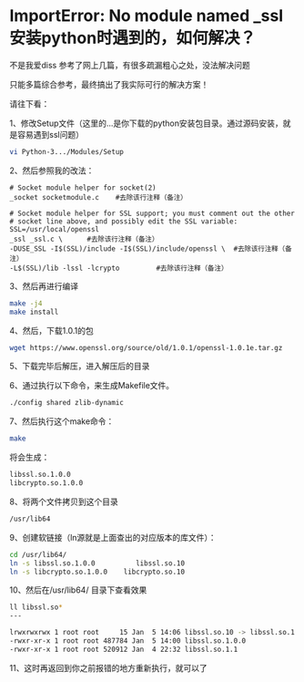 # ImportError: No module named _ssl 安装python时遇到的，如何解决？

不是我爱diss
参考了网上几篇，有很多疏漏粗心之处，没法解决问题

只能多篇综合参考，最终搞出了我实际可行的解决方案！

请往下看：

1、修改Setup文件（这里的...是你下载的python安装包目录。通过源码安装，就是容易遇到ssl问题）

```bash
vi Python-3.../Modules/Setup
```

2、然后参照我的改法：

```
# Socket module helper for socket(2)
_socket socketmodule.c    #去除该行注释（备注）

# Socket module helper for SSL support; you must comment out the other
# socket line above, and possibly edit the SSL variable:
SSL=/usr/local/openssl
_ssl _ssl.c \      #去除该行注释（备注）
-DUSE_SSL -I$(SSL)/include -I$(SSL)/include/openssl \  #去除该行注释（备注）
-L$(SSL)/lib -lssl -lcrypto         #去除该行注释（备注）
```

3、然后再进行编译

```bash
make -j4
make install
```

4、然后，下载1.0.1的包

```bash
wget https://www.openssl.org/source/old/1.0.1/openssl-1.0.1e.tar.gz
```
 
5、下载完毕后解压，进入解压后的目录

6、通过执行以下命令，来生成Makefile文件。

```bash
./config shared zlib-dynamic
```

7、然后执行这个make命令：

```bash
make
```

将会生成：

```bash
libssl.so.1.0.0
libcrypto.so.1.0.0
```

8、将两个文件拷贝到这个目录

```bash
/usr/lib64 
```

9、创建软链接（ln源就是上面查出的对应版本的库文件）：

```bash
cd /usr/lib64/
ln -s libssl.so.1.0.0          libssl.so.10
ln -s libcrypto.so.1.0.0    libcrypto.so.10
```

10、然后在/usr/lib64/ 目录下查看效果
```bash
ll libssl.so*
---

lrwxrwxrwx 1 root root     15 Jan  5 14:06 libssl.so.10 -> libssl.so.1.0.0
-rwxr-xr-x 1 root root 487784 Jan  5 14:00 libssl.so.1.0.0
-rwxr-xr-x 1 root root 520912 Jan  4 22:32 libssl.so.1.1
```

11、这时再返回到你之前报错的地方重新执行，就可以了
